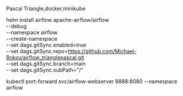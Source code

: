 Pascal Triangle,docker,minikube

helm install airflow apache-airflow/airflow \
--debug \
--namespace airflow \
--create-namespace \
--set dags.gitSync.enabled=true \
--set dags.gitSync.repo=https://github.com/Michael-Bokov/airflow_trianglepascal.git \
--set dags.gitSync.branch=main \
--set dags.gitSync.subPath="/"

kubectl port-forward svc/airflow-webserver 8888:8080 --namespace airflow
